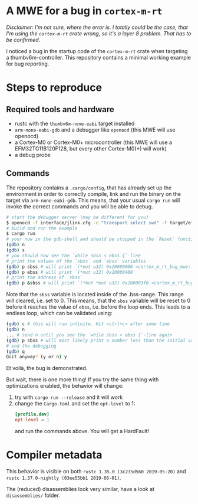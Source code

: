 # A MWE for a bug in `cortex-m-rt`

_Disclaimer: I'm not sure, where the error is. I totally could be the case, that I'm using the `cortex-m-rt` crate wrong, so it's a layer 8 problem. That has to be confirmed._

I noticed a bug in the startup code of the `cortex-m-rt` crate when targeting a thumbv6m-controller.
This repository contains a minimal working example for bug reporting.

# Steps to reproduce
## Required tools and hardware
- rustc with the `thumbv6m-none-eabi` target installed
- `arm-none-eabi-gdb` and a debugger like `openocd` (this MWE will use openocd)
- a Cortex-M0 or Cortex-M0+ microcontroller (this MWE will use a EFM32TG11B120F128, but every other Cortex-M0(+) will work)
- a debug probe

## Commands
The repository contains a `.cargo/config`, that has already set up the environment in order to correctly compile, link and run the binary on the target via `arm-none-eabi-gdb`.
This means, that your usual `cargo run` will invoke the correct commands and you will be able to debug.
```bash
# start the debugger server (may be different for you)
$ openocd -f interface/jlink.cfg -c "transport select swd" -f target/efm32.cfg
# build and run the example
$ cargo run
# your now in the gdb-shell and should be stopped in the `Reset` function
(gdb) n
(gdb) s
# you should now see the `while sbss < ebss {`-line
# print the values of the `sbss` and `ebss` variables
(gdb) p sbss # will print `(*mut u32) 0x20000000 <cortex_m_rt_bug_mwe::GLOBAL_ARRAY>`
(gdb) p ebss # will print `(*mut u32) 0x20000400`
# print the address of `sbss`
(gdb) p &sbss # will print `(*mut *mut u32) 0x200003f0 <cortex_m_rt_bug_mwe::GLOBAL_ARRAY+1008>`
```
Note that the `sbss` variable is located inside of the .bss-range.
This range will cleared, i.e. set to 0.
This means, that the `sbss` variable will be reset to 0 before it reaches the value of `ebss`, i.e. before the loop ends.
This leads to a endless loop, which can be validated using:
```bash
(gdb) c # this will run infinite. Hit <ctrl+c> after some time
(gdb) n
... # send n until you see the `while sbss < ebss {`-line again
(gdb) p sbss # will most likely print a number less than the initial value
# end the debugging
(gdb) q
Quit anyway? (y or n) y
```
Et voilà, the bug is demonstrated.

But wait, there is one more thing!
If you try the same thing with optimizations enabled, the behavior will change:
1. try with `cargo run --release` and it will work
2. change the `Cargo.toml` and set the `opt-level` to 1:
   ```toml
   [profile.dev]
   opt-level = 1
   ```
   and run the commands above.
   You will get a HardFault!

# Compiler metadata
This behavior is visible on both `rustc 1.35.0 (3c235d560 2019-05-20)` and `rustc 1.37.0-nightly (03ee55bb1 2019-06-01)`.

The (reduced) disassemblies look very similar, have a look at `disassemblies/` folder.

